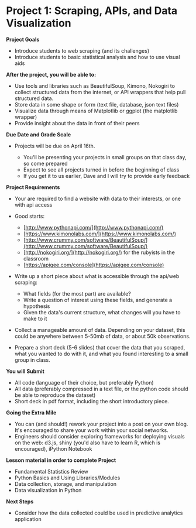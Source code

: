 # Project 1: Scraping, APIs, and Data Visualization

**Project Goals**

*   Introduce students to web scraping (and its challenges)
*   Introduce students to basic statistical analysis and how to use visual aids

**After the project, you will be able to:**

*   Use tools and libraries such as BeautifulSoup, Kimono, Nokogiri to collect structured data from the internet, or API wrappers that help pull structured data.
*   Store data in some shape or form (text file, database, json text files)
*   Visualize data through means of Matplotlib or ggplot (the matplotlib wrapper)
*   Provide insight about the data in front of their peers

**Due Date and Grade Scale**

*   Projects will be due on April 16th.

    *   You'll be presenting your projects in small groups on that class day, so come prepared
    *   Expect to see all projects turned in before the beginning of class
    *   If you get it to us earlier, Dave and I will try to provide early feedback

**Project Requirements**

*   Your are required to find a website with data to their interests, or one with api access
*   Good starts:

    *   [http://www.pythonapi.com/](http://www.pythonapi.com/)
    *   [https://www.kimonolabs.com/](https://www.kimonolabs.com/)
    *   [http://www.crummy.com/software/BeautifulSoup/](http://www.crummy.com/software/BeautifulSoup/)
    *   [http://nokogiri.org/](http://nokogiri.org/) for the rubyists in the classroom
    *   [https://apigee.com/console](https://apigee.com/console)

*   Write up a short piece about what is accessible through the api/web scraping:

    *   What fields (for the most part) are available?
    *   Write a question of interest using these fields, and generate a hypothesis
    *   Given the data's current structure, what changes will you have to make to it

*   Collect a manageable amount of data. Depending on your dataset, this could be anywhere between 5-50mb of data, or about 50k observations.
*   Prepare a short deck (5-6 slides) that cover the data that you scraped, what you wanted to do with it, and what you found interesting to a small group in class.

**You will Submit**

*   All code (language of their choice, but preferably Python)
*   All data (preferably compressed in a text file, or the python code should be able to reproduce the dataset)
*   Short deck in pdf format, including the short introductory piece.

**Going the Extra Mile**

*   You can (and should!) rework your project into a post on your own blog. It's encouraged to share your work within your social networks.
*   Engineers should consider exploring frameworks for deploying visuals on the web: d3.js, shiny (you'd also have to learn R, which is encouraged), iPython Notebook

**Lesson material in order to complete Project**

*   Fundamental Statistics Review
*   Python Basics and Using Libraries/Modules
*   Data collection, storage, and manipulation
*   Data visualization in Python

**Next Steps**

*   Consider how the data collected could be used in predictive analytics application